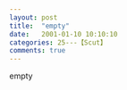```yaml
---
layout: post
title:  "empty"
date:   2001-01-10 10:10:10
categories: 25---【Scut】
comments: true
---
```

empty
